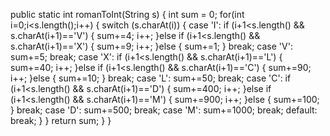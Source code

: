 public static int romanToInt(String s) {
    	int sum = 0;
    	for(int i=0;i<s.length();i++) {
    		switch (s.charAt(i)) {
			case 'I':
				if (i+1<s.length() && s.charAt(i+1)=='V') {
					sum+=4;
					i++;
				}else if (i+1<s.length() && s.charAt(i+1)=='X') {
					sum+=9;
					i++;
				}else {
					sum+=1;
				}
				break;
			case 'V':
				sum+=5;
				break;
			case 'X':
				if (i+1<s.length() && s.charAt(i+1)=='L') {
					sum+=40;
					i++;
				}else if (i+1<s.length() && s.charAt(i+1)=='C') {
					sum+=90;
					i++;
				}else {
					sum+=10;
				}
				break;
			case 'L':
				sum+=50;
				break;
			case 'C':
				if (i+1<s.length() && s.charAt(i+1)=='D') {
					sum+=400;
					i++;
				}else if (i+1<s.length() && s.charAt(i+1)=='M') {
					sum+=900;
					i++;
				}else {
					sum+=100;
				}
				break;
			case 'D':
				sum+=500;
				break;
			case 'M':
				sum+=1000;
				break;
			default:
				break;
			}
    	}
		return sum;
    }
}